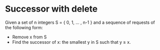 # Successor with delete

Given a set of n integers S = { 0, 1, ... , n-1 } and a sequence of requests of the following form:

- Remove x from S
- Find the successor of x: the smallest y in S such that y ≥ x.
